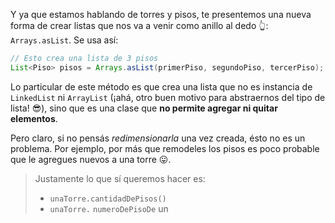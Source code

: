 Y ya que estamos hablando de torres y pisos, te presentemos una nueva forma de crear listas que nos va a venir como anillo al dedo :point_up_2:: `Arrays.asList`. Se usa así: 

```java
// Esto crea una lista de 3 pisos
List<Piso> pisos = Arrays.asList(primerPiso, segundoPiso, tercerPiso);
```

Lo particular de este método es que crea una lista que no es instancia de `LinkedList` ni `ArrayList` (¡ahá, otro buen motivo para abstraernos del tipo de lista! :sunglasses:), sino que es una clase que **no permite agregar ni quitar elementos**. 

Pero claro, si no pensás _redimensionarla_ una vez creada, ésto no es un problema. Por ejemplo, por más que remodeles los pisos es poco probable que le agregues nuevos a una torre :stuck_out_tongue:.

> Justamente lo que sí queremos hacer es:
> 
>  * `unaTorre.cantidadDePisos()`
>  * `unaTorre.` `numeroDePisoDe` un  


